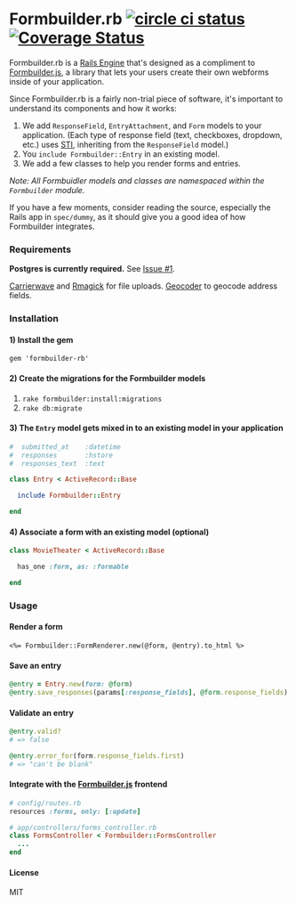 Formbuilder.rb [![circle ci status](https://circleci.com/gh/dobtco/formbuilder-rb.png?circle-token=a769ad2fc81271bc1869b5e5a95053efa36b376f)](https://circleci.com/gh/dobtco/formbuilder-rb) <a href='https://coveralls.io/r/dobtco/formbuilder-rb'><img src='https://coveralls.io/repos/dobtco/formbuilder-rb/badge.png' alt='Coverage Status' /></a>
========

Formbuilder.rb is a [Rails Engine](http://edgeguides.rubyonrails.org/engines.html) that's designed as a compliment to [Formbuilder.js](https://github.com/dobtco/formbuilder), a library that lets your users create their own webforms inside of your application.

Since Formbuilder.rb is a fairly non-trial piece of software, it's important to understand its components and how it works:

1. We add `ResponseField`, `EntryAttachment`, and `Form` models to your application.  (Each type of response field (text, checkboxes, dropdown, etc.) uses [STI](blog.thirst.co/post/14885390861/rails-single-table-inheritance‎), inheriting from the `ResponseField` model.)
3. You `include Formbuilder::Entry` in an existing model.
4. We add a few classes to help you render forms and entries.

*Note: All Formbuidler models and classes are namespaced within the `Formbuilder` module.*

If you have a few moments, consider reading the source, especially the Rails app in `spec/dummy`, as it should give you a good idea of how Formbuilder integrates.

### Requirements

**Postgres is currently required.** See [Issue #1](https://github.com/dobtco/formbuilder-rb/issues/1).

[Carrierwave](https://github.com/carrierwaveuploader/carrierwave) and [Rmagick](https://github.com/rmagick/rmagick) for file uploads.
[Geocoder](https://github.com/alexreisner/geocoder) to geocode address fields.


### Installation
#### 1) Install the gem
`gem 'formbuilder-rb'`

#### 2) Create the migrations for the Formbuilder models
1. `rake formbuilder:install:migrations`
2. `rake db:migrate`

#### 3) The `Entry` model gets mixed in to an existing model in your application
```ruby
#  submitted_at    :datetime
#  responses       :hstore
#  responses_text  :text

class Entry < ActiveRecord::Base

  include Formbuilder::Entry

end
```

#### 4) Associate a form with an existing model (optional)
```ruby
class MovieTheater < ActiveRecord::Base

  has_one :form, as: :formable

end
```

### Usage

#### Render a form
```erb
<%= Formbuilder::FormRenderer.new(@form, @entry).to_html %>
```

#### Save an entry
```ruby
@entry = Entry.new(form: @form)
@entry.save_responses(params[:response_fields], @form.response_fields) # validates automatically
```

#### Validate an entry
```ruby
@entry.valid?
# => false

@entry.error_for(form.response_fields.first)
# => "can't be blank"
```

#### Integrate with the [Formbuilder.js](https://github.com/dobtco/formbuilder) frontend
```ruby
# config/routes.rb
resources :forms, only: [:update]

# app/controllers/forms_controller.rb
class FormsController < Formbuilder::FormsController
  ...
end
```

#### License

MIT
